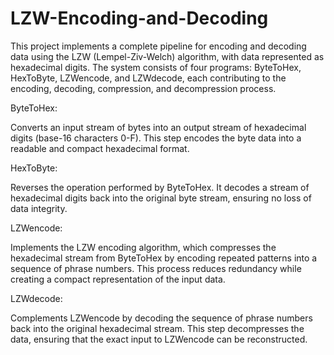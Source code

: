 # LZW-Encoding-and-Decoding
This project implements a complete pipeline for encoding and decoding data using the LZW (Lempel-Ziv-Welch) algorithm, with data represented as hexadecimal digits. The system consists of four programs: ByteToHex, HexToByte, LZWencode, and LZWdecode, each contributing to the encoding, decoding, compression, and decompression process.

ByteToHex:

Converts an input stream of bytes into an output stream of hexadecimal digits (base-16 characters 0-F). This step encodes the byte data into a readable and compact hexadecimal format.

HexToByte:

Reverses the operation performed by ByteToHex. It decodes a stream of hexadecimal digits back into the original byte stream, ensuring no loss of data integrity.

LZWencode:

Implements the LZW encoding algorithm, which compresses the hexadecimal stream from ByteToHex by encoding repeated patterns into a sequence of phrase numbers. This process reduces redundancy while creating a compact representation of the input data.

LZWdecode:

Complements LZWencode by decoding the sequence of phrase numbers back into the original hexadecimal stream. This step decompresses the data, ensuring that the exact input to LZWencode can be reconstructed.



